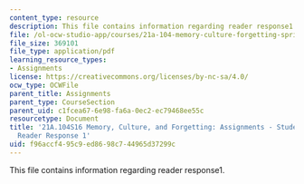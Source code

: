 ```yaml
---
content_type: resource
description: This file contains information regarding reader response1.
file: /ol-ocw-studio-app/courses/21a-104-memory-culture-forgetting-spring-2016/f96accf495c9ed8698c744965d37299c_MIT21A_104S16_Response1.pdf
file_size: 369101
file_type: application/pdf
learning_resource_types:
- Assignments
license: https://creativecommons.org/licenses/by-nc-sa/4.0/
ocw_type: OCWFile
parent_title: Assignments
parent_type: CourseSection
parent_uid: c1fcea67-6e98-fa6a-0ec2-ec79468ee55c
resourcetype: Document
title: '21A.104S16 Memory, Culture, and Forgetting: Assignments - Student Example
  Reader Response 1'
uid: f96accf4-95c9-ed86-98c7-44965d37299c
---
```

This file contains information regarding reader response1.